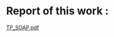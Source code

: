 # Report of this work :
[TP_SOAP.pdf](https://github.com/el-moudni-hicham/SOAP-WEB-SERVICE/files/11011464/TP_SOAP.pdf)
